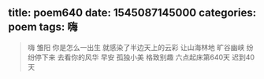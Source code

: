 title: poem640
date: 1545087145000
categories: poem
tags: 嗨
---
> 嗨 雏阳
你是怎么一出生
就感染了半边天上的云彩
让山海林地 旷谷幽峡
纷纷停下来
去看你的风华
早安
孤独小美
格致别趣
六点起床第640天 迟到40天